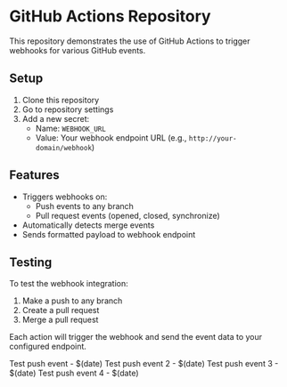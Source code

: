 # GitHub Actions Repository

This repository demonstrates the use of GitHub Actions to trigger webhooks for various GitHub events.

## Setup

1. Clone this repository
2. Go to repository settings
3. Add a new secret:
   - Name: `WEBHOOK_URL`
   - Value: Your webhook endpoint URL (e.g., `http://your-domain/webhook`)

## Features

- Triggers webhooks on:
  - Push events to any branch
  - Pull request events (opened, closed, synchronize)
- Automatically detects merge events
- Sends formatted payload to webhook endpoint

## Testing

To test the webhook integration:

1. Make a push to any branch
2. Create a pull request
3. Merge a pull request

Each action will trigger the webhook and send the event data to your configured endpoint.

Test push event - $(date)
Test push event 2 - $(date)
Test push event 3 - $(date)
Test push event 4 - $(date) 